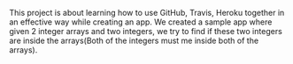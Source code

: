 This project is about learning how to use GitHub, Travis, Heroku together in an effective way while creating an app. We created a sample app where given 2 integer arrays and two integers, we try to find if these two integers are inside the arrays(Both of the integers must me inside both of the arrays).